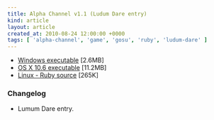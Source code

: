 ```yaml
---
title: Alpha Channel v1.1 (Ludum Dare entry)
kind: article
layout: article
created_at: 2010-08-24 12:00:00 +0000
tags: [ 'alpha-channel', 'game', 'gosu', 'ruby', 'ludum-dare' ]
---
```



* [Windows executable](http://dl.dropbox.com/u/33370854/games/alpha_channel/spooner_ld_18_alpha_channel_v1_1_windows.zip) [2.6MB]
* [OS X 10.6 executable](http://dl.dropbox.com/u/33370854/games/alpha_channel/spooner_ld_18_alpha_channel_v1_1_os_x.zip) [11.2MB]
* [Linux - Ruby source](http://dl.dropbox.com/u/33370854/games/alpha_channel/spooner_ld_18_alpha_channel_v1_1_source.zip) [265K]


### Changelog

* Lumum Dare entry.
